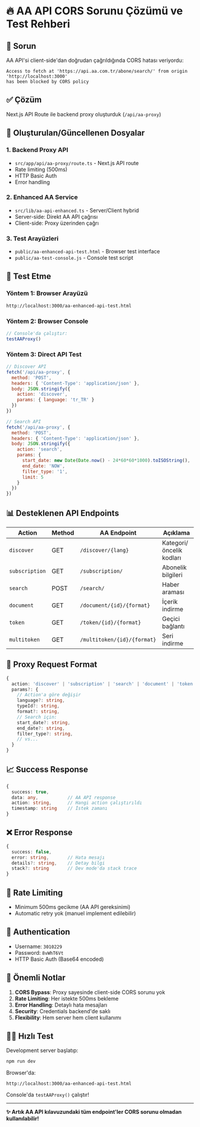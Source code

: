 # 🔥 AA API CORS Sorunu Çözümü ve Test Rehberi

## 🐛 Sorun
AA API'si client-side'dan doğrudan çağrıldığında CORS hatası veriyordu:
```
Access to fetch at 'https://api.aa.com.tr/abone/search/' from origin 'http://localhost:3000' 
has been blocked by CORS policy
```

## ✅ Çözüm
Next.js API Route ile backend proxy oluşturduk (`/api/aa-proxy`)

## 📁 Oluşturulan/Güncellenen Dosyalar

### 1. **Backend Proxy API**
- `src/app/api/aa-proxy/route.ts` - Next.js API route
- Rate limiting (500ms)
- HTTP Basic Auth
- Error handling

### 2. **Enhanced AA Service**  
- `src/lib/aa-api-enhanced.ts` - Server/Client hybrid
- Server-side: Direkt AA API çağrısı
- Client-side: Proxy üzerinden çağrı

### 3. **Test Arayüzleri**
- `public/aa-enhanced-api-test.html` - Browser test interface
- `public/aa-test-console.js` - Console test script

## 🚀 Test Etme

### Yöntem 1: Browser Arayüzü
```bash
http://localhost:3000/aa-enhanced-api-test.html
```

### Yöntem 2: Browser Console
```javascript
// Console'da çalıştır:
testAAProxy()
```

### Yöntem 3: Direct API Test
```javascript
// Discover API
fetch('/api/aa-proxy', {
  method: 'POST',
  headers: { 'Content-Type': 'application/json' },
  body: JSON.stringify({
    action: 'discover',
    params: { language: 'tr_TR' }
  })
})

// Search API  
fetch('/api/aa-proxy', {
  method: 'POST',
  headers: { 'Content-Type': 'application/json' },
  body: JSON.stringify({
    action: 'search',
    params: {
      start_date: new Date(Date.now() - 24*60*60*1000).toISOString(),
      end_date: 'NOW',
      filter_type: '1',
      limit: 5
    }
  })
})
```

## 📊 Desteklenen API Endpoints

| Action | Method | AA Endpoint | Açıklama |
|--------|--------|-------------|----------|
| `discover` | GET | `/discover/{lang}` | Kategori/öncelik kodları |
| `subscription` | GET | `/subscription/` | Abonelik bilgileri |
| `search` | POST | `/search/` | Haber araması |
| `document` | GET | `/document/{id}/{format}` | İçerik indirme |
| `token` | GET | `/token/{id}/{format}` | Geçici bağlantı |
| `multitoken` | GET | `/multitoken/{id}/{format}` | Seri indirme |

## 🔧 Proxy Request Format

```typescript
{
  action: 'discover' | 'subscription' | 'search' | 'document' | 'token' | 'multitoken',
  params?: {
    // Action'a göre değişir
    language?: string,
    typeId?: string,
    format?: string,
    // Search için:
    start_date?: string,
    end_date?: string,
    filter_type?: string,
    // vs...
  }
}
```

## 📈 Success Response
```typescript
{
  success: true,
  data: any,           // AA API response
  action: string,      // Hangi action çalıştırıldı
  timestamp: string    // İstek zamanı
}
```

## ❌ Error Response
```typescript
{
  success: false,
  error: string,       // Hata mesajı
  details?: string,    // Detay bilgi
  stack?: string       // Dev mode'da stack trace
}
```

## 🎯 Rate Limiting
- Minimum 500ms gecikme (AA API gereksinimi)
- Automatic retry yok (manuel implement edilebilir)

## 🔐 Authentication
- Username: `3010229`
- Password: `8vWhT6Vt` 
- HTTP Basic Auth (Base64 encoded)

## 🚨 Önemli Notlar

1. **CORS Bypass**: Proxy sayesinde client-side CORS sorunu yok
2. **Rate Limiting**: Her istekte 500ms bekleme
3. **Error Handling**: Detaylı hata mesajları
4. **Security**: Credentials backend'de saklı
5. **Flexibility**: Hem server hem client kullanımı

## 🏃‍♂️ Hızlı Test

Development server başlatıp:
```bash
npm run dev
```

Browser'da:
```
http://localhost:3000/aa-enhanced-api-test.html
```

Console'da `testAAProxy()` çalıştır!

---

**✨ Artık AA API kılavuzundaki tüm endpoint'ler CORS sorunu olmadan kullanılabilir!**
